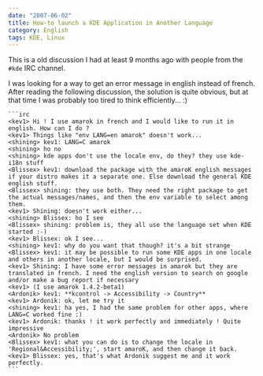 ```yaml
---
date: "2007-06-02"
title: How-to launch a KDE Application in Another Language
category: English
tags: KDE, Linux
---
```


This is a old discussion I had at least 9 months ago with people from the `#kde` IRC channel.

I was looking for a way to get an error message in english instead of french. After reading the following discussion, the solution is quite obvious, but at that time I was probably too tired to think efficiently... :)

    ```irc
    <kev1> Hi ! I use amarok in french and I would like to run it in english. How can I do ?
    <kev1> Things like "env LANG=en amarok" doesn't work...
    <shining> kev1: LANG=C amarok
    <shining> ho no
    <shining> kde apps don't use the locale env, do they? they use kde-i18n stuff
    <Blissex> kev1: download the package with the amaroK english messages if your distro makes it a separate one. Else download the general KDE english stuff.
    <Blissex> shining: they use both. They need the right package to get the actual messages/names, and then the env variable to select among them.
    <kev1> Shining: doesn't work either...
    <shining> Blissex: ho I see
    <Blissex> shining: problem is, they all use the language set when KDE started :-)
    <kev1> Blissex: ok I see...
    <shining> kev1: why do you want that though? it's a bit strange
    <Blissex> kev1: it may be possible to run some KDE apps in one locale and others in another locale, but I would be surprised.
    <kev1> Shining: I have some error messages in amarok but they are translated in french. I need the english version to search on google and/or make a bug report if necessary
    <kev1> (I use amarok 1.4.2-beta1)
    <Ardonik> kev1: **kcontrol -> Accessibility -> Country**
    <kev1> Ardonik: ok, let me try it
    <shining> kev1: ha yes, I had the same problem for other apps, where LANG=C worked fine :)
    <kev1> Ardonik: thanks ! it work perfectly and immediately ! Quite impressive
    <Ardonik> No problem
    <Blissex> kev1: what you can do is to change the locale in 'Regional&Accessibility;', start amaroK, and then change it back.
    <kev1> Blissex: yes, that's what Ardonik suggest me and it work perfectly.
    ```
